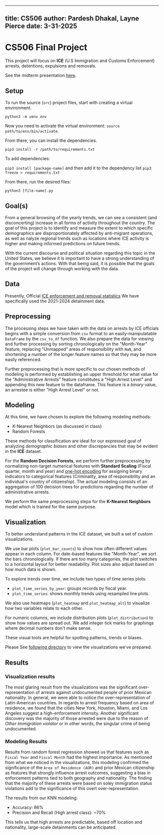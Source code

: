 
---
title: CS506
author: Pardesh Dhakal, Layne Pierce
date: 3-31-2025
---

# CS506 Final Project
This project will focus on **ICE** (U.S Immigration and Customs Enforcement) arrests, detentions, expulsions and removals.

See the midterm presentation [here](https://youtu.be/zlY1djLtqp8).

## Setup

To run the source (`src`) project files, start with creating a virtual environment. 

`python3 -m venv env`

Now you need to activate the virtual environment: `source path/to/env/bin/activate`.

From there, you can install the dependencies. 

`pip3 install -r /path/to/requirements.txt`


To add dependencies:


`pip3 install [package-name]` and then add it to the dependency list `pip3 freeze > requirements.txt`

From there, run the desired files:

`python3 [file-name].py`



## Goal(s)
From a general browsing of the yearly trends, we can see a consistent (and disconcerting) increase in all forms of activity throughout the country. The goal of this project is to identify and measure the extent to which specific demographics are disproportionately affected by anti-migrant operations, as well as nalyze regional trends such as locations where ICE activity is higher and making informed predictions on future trends.

With the current discourse and political situation regarding this topic in the United States, we believe it is important to have a strong understanding of the government’s actions. With that being said, it is possible that the goals of the project will change through working with the data.

## Data
Presently, Official [ICE enforcement and removal statistics](https://www.ice.gov/spotlight/statistics)
We have specifically used the 2021-2024 detainment data.


## Preprocessing
The processing steps we have taken with the data on arrests by ICE officials begins with a simple conversion from `csv` format to an easily-manipulatable `DataFrame` by the `csv_to_df` function. We also prepare the data for viewing and further processing by sorting chronologically on the "Month-Year" feature, replacing "Unmapped" areas of responsibility with `NaN`, and shortening a number of the longer feature names so that they may be more easily referenced.

Further preprocessing that is more specific to our chosen methods of modeling is performed by establishing an upper threshold for what value for the "Administrative Arrests" feature constitutes a "High Arrest Level" and appending this new feature to the dataframe. This feature is a *binary* value, an arrestee is either "High Arrest Level" or not.

## Modeling
At this time, we have chosen to explore the following modeling methods:
- K-Nearest Neighbors (as discussed in class)
- Random Forests

These methods for classification are ideal for our expressed goal of analyzing *demographic biases* and other discrepancies that may be evident in the **ICE** dataset.

For the **Random Decision Forests**, we perform further preprocessing by normalizing non-target numerical features with **Standard Scaling** (Fiscal quarter, month and year) and [one-hot encoding](https://www.geeksforgeeks.org/ml-one-hot-encoding/) for assigning binary indicators to categorical features (Criminality, area of responsibility and an individual's country of citizenship). The actual modeling consists of an aggregation of 100 decision trees for predictions regarding the number of administrative arrests.

We perform the same preprocessing steps for the  **K-Nearest Neighbors** model which is trained for the same purpose.

## Visualization

To better understand patterns in the ICE dataset, we built a set of custom visualizations.

We use bar plots (`plot_bar_counts`) to show how often different values appear in each column. For date-based features like "Month-Year", we sort the bars chronologically. If there are too many categories, the plot switches to a horizontal layout for better readability. Plot sizes also adjust based on how much data is shown.

To explore trends over time, we include two types of time series plots:
- `plot_time_series_by_year`: groups records by fiscal year.
- `plot_time_series`: shows monthly trends using resampled line plots.

We also use heatmaps (`plot_heatmap` and `plot_heatmap_alt`) to visualize how two variables relate to each other.

For numeric columns, we include distribution plots (`plot_distribution`) to show how values are spread out. We add integer tick marks for graphings where decimal numbers don't make sense.

These visual tools are helpful for spotting patterns, trends or biases.

Please See [following directory](data/visualizations/) to view the visualizations we've prepared.

## Results

### Visualization results

The most glaring result from the visualizations was the significant over-representation of arrests against undocumented people of prior Mexican nationality. In general, we were able to notice the over-representation of Latin-American countries. In regards to arrest frequency based on area of residence, we found that the cities New York, Houston, Miami, and Los Angeles suggest a high-enforcement intensity. Another significant discovery was the majority of those arrested were due to the reason of *Other Immigration violator* or in other words, the singular crime of being undocumented.


### Modeling Results

Results from random forest regression showed us that features such as `Fiscal Year` and `Fiscal Month` had the highest importance. As mentioned from what we noticed in the visualizations, this modeling confirmed the significance of the `Area of Residence (AOR)` and prior Mexican citizenship as features that strongly influence arrest outcomes, suggesting a bias in enforcement patterns tied to both geography and nationality. The finding that the majority of these arrests were based on soley immigration status violations add to the significance of this overt over-representation.


The results from our KNN modeling:
- Accuracy: 86%
- Precision and Recall (High arrest class): ~70%

This tells us that high arrests are predictable, based off location and nationality, large-scale detainments can be anticipated.
